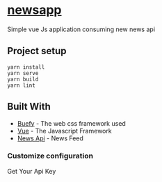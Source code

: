 # [newsapp](newsorgapi.netlify.app)
Simple vue Js application consuming new news api
## Project setup
```
yarn install
yarn serve
yarn build
yarn lint
```

## Built With

* [Buefy](https://buefy.org/) - The web css framework used
* [Vue](https://maven.apache.org/) - The Javascript Framework
* [News Api](https://newsapi.org/) - News Feed


### Customize configuration
Get Your Api Key
